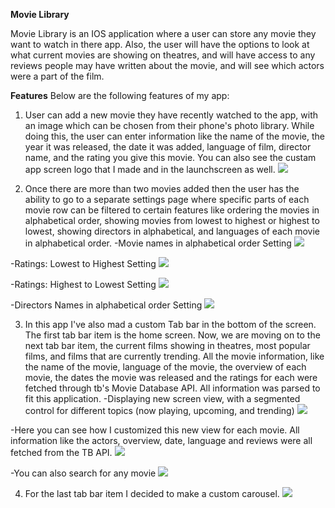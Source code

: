 **Movie Library**

Movie Library is an IOS application where a user can store any movie they want to watch in there app. Also, the user will have the options to look at what current movies are showing on theatres, and will have access to any reviews people may have written about the movie, and will see which actors were a part of the film.

**Features**
Below are the following features of my app:

1) User can add a new movie they have recently watched to the app, with an image which can be chosen from their phone's photo library. While doing this, the user can enter information like the name of the movie, the year it was released, the date it was added, language of film, director name, and the rating you give this movie. You can also see the custam app screen logo that I made and in the launchscreen as well.
![](https://i.imgur.com/RbuPhdx.gif)

2) Once there are more than two movies added then the user has the ability to go to a separate settings page where specific parts of each movie row can be filtered to certain features like ordering the movies in alphabetical order, showing movies from lowest to highest or highest to lowest, showing directors in alphabetical, and languages of each movie in alphabetical order.
-Movie names in alphabetical order Setting
![](https://i.imgur.com/OY5IIS5.gif)

-Ratings: Lowest to Highest Setting
![](https://i.imgur.com/F9DKzqX.gif)

-Ratings: Highest to Lowest Setting
![](https://i.imgur.com/LrPYFqp.gif)


-Directors Names in alphabetical order Setting
![](https://i.imgur.com/Ei3iy2s.gif)




3) In this app I've also mad a custom Tab bar in the bottom of the screen. The first tab bar item is the home screen. Now, we are moving on to the next tab bar item, the current films showing in theatres, most popular films, and films that are currently trending. All the movie information, like the name of the movie, language of the movie, the overview of each movie, the dates the movie was released and the ratings for each were fetched through tb's Movie Database API. All information was parsed to fit this application.
-Displaying new screen view, with a segmented control for different topics (now playing, upcoming, and trending)
![](https://i.imgur.com/z9AEV9o.gif)

-Here you can see how I customized this new view for each movie. All information like the actors, overview, date, language and reviews were all fetched from the TB API.
![](https://i.imgur.com/Dp360nL.gif)

-You can also search for any movie
![](https://i.imgur.com/t5df0Dq.gif)

4) For the last tab bar item I decided to make a custom carousel.
![](https://i.imgur.com/fzdw1Zs.gif)
